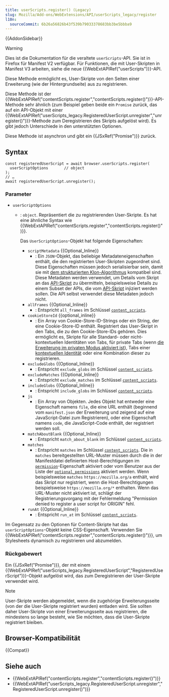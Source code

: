 ```yaml
---
title: userScripts.register() (Legacy)
slug: Mozilla/Add-ons/WebExtensions/API/userScripts_legacy/register
l10n:
  sourceCommit: 6b26a56826b43f539b79033378683bb3be5bbba9
---
```


{{AddonSidebar}}

> [!WARNING]
> Dies ist die Dokumentation für die veraltete `userScripts`-API. Sie ist in Firefox für Manifest V2 verfügbar. Für Funktionen, die mit User-Skripten in Manifest V3 arbeiten, siehe die neue {{WebExtAPIRef("userScripts")}}-API.

Diese Methode ermöglicht es, User-Skripte von den Seiten einer Erweiterung (wie der Hintergrundseite) aus zu registrieren.

Diese Methode ist der {{WebExtAPIRef("contentScripts.register","contentScripts.register()")}}-API-Methode sehr ähnlich (zum Beispiel geben beide ein `Promise` zurück, das auf ein API-Objekt mit einer {{WebExtAPIRef("userScripts_legacy.RegisteredUserScript.unregister","unregister()")}}-Methode zum Deregistrieren des Skripts aufgelöst wird). Es gibt jedoch Unterschiede in den unterstützten Optionen.

Diese Methode ist asynchron und gibt ein {{JSxRef("Promise")}} zurück.

## Syntax

```js-nolint
const registeredUserScript = await browser.userScripts.register(
  userScriptOptions       // object
);
// …
await registeredUserScript.unregister();
```

### Parameter

- `userScriptOptions`

  - : `object`. Repräsentiert die zu registrierenden User-Skripte. Es hat eine ähnliche Syntax wie {{WebExtAPIRef("contentScripts.register","contentScripts.register()")}}.

    Das `UserScriptOptions`-Objekt hat folgende Eigenschaften:

    - `scriptMetadata` {{Optional_Inline}}
      - : Ein `JSON`-Objekt, das beliebige Metadateneigenschaften enthält, die den registrierten User-Skripten zugeordnet sind. Diese Eigenschaften müssen jedoch serialisierbar sein, damit sie mit [dem strukturierten Klon-Algorithmus](/de/docs/Web/API/Web_Workers_API/Structured_clone_algorithm) kompatibel sind. Diese Metadaten werden verwendet, um Details vom Skript an das [API-Skript](/de/docs/Mozilla/Add-ons/WebExtensions/manifest.json/user_scripts) zu übermitteln, beispielsweise Details zu einem Subset der APIs, die vom [API-Skript](/de/docs/Mozilla/Add-ons/WebExtensions/manifest.json/user_scripts) injiziert werden sollen. Die API selbst verwendet diese Metadaten jedoch nicht.
    - `allFrames` {{Optional_Inline}}
      - : Entspricht `all_frames` im Schlüssel [`content_scripts`](/de/docs/Mozilla/Add-ons/WebExtensions/manifest.json/content_scripts).
    - `cookieStoreId` {{optional_inline}}
      - : Ein Array von Cookie-Store-ID-Strings oder ein String, der eine Cookie-Store-ID enthält. Registriert das User-Skript in den Tabs, die zu den Cookie-Store-IDs gehören. Dies ermöglicht es, Skripte für alle Standard- oder nicht-kontextuellen Identitäten von Tabs, für private Tabs (wenn [die Erweiterung im privaten Modus aktiviert ist](https://support.mozilla.org/en-US/kb/extensions-private-browsing)), Tabs einer [kontextuellen Identität](/de/docs/Mozilla/Add-ons/WebExtensions/Work_with_contextual_identities) oder eine Kombination dieser zu registrieren.
    - `excludeGlobs` {{Optional_Inline}}
      - : Entspricht `exclude_globs` im Schlüssel [`content_scripts`](/de/docs/Mozilla/Add-ons/WebExtensions/manifest.json/content_scripts).
    - `excludeMatches` {{Optional_Inline}}
      - : Entspricht `exclude_matches` im Schlüssel [`content_scripts`](/de/docs/Mozilla/Add-ons/WebExtensions/manifest.json/content_scripts).
    - `includeGlobs` {{Optional_Inline}}
      - : Entspricht `include_globs` im Schlüssel [`content_scripts`](/de/docs/Mozilla/Add-ons/WebExtensions/manifest.json/content_scripts).
    - `js`
      - : Ein Array von Objekten. Jedes Objekt hat entweder eine Eigenschaft namens `file`, die eine URL enthält (beginnend vom `manifest.json` der Erweiterung und zeigend auf eine JavaScript-Datei zum Registrieren), oder eine Eigenschaft namens `code`, die JavaScript-Code enthält, der registriert werden soll.
    - `matchAboutBlank` {{Optional_Inline}}
      - : Entspricht `match_about_blank` im Schlüssel [`content_scripts`](/de/docs/Mozilla/Add-ons/WebExtensions/manifest.json/content_scripts).
    - `matches`
      - : Entspricht `matches` im Schlüssel [`content_scripts`](/de/docs/Mozilla/Add-ons/WebExtensions/manifest.json/content_scripts).
        Die in `matches` bereitgestellten URL-Muster müssen durch die in der Manifestdatei definierten Host-Berechtigungen im [`permission`](/de/docs/Mozilla/Add-ons/WebExtensions/manifest.json/permissions)-Eigenschaft aktiviert oder vom Benutzer aus der Liste der [`optional_permissions`](/de/docs/Mozilla/Add-ons/WebExtensions/manifest.json/optional_permissions) aktiviert werden. Wenn beispielsweise `matches` `https://mozilla.org/a` enthält, wird das Skript nur registriert, wenn die Host-Berechtigungen beispielsweise `https://mozilla.org/*` enthalten. Wenn das URL-Muster nicht aktiviert ist, schlägt der Registrierungsvorgang mit der Fehlermeldung "Permission denied to register a user script for ORIGIN" fehl.
    - `runAt` {{Optional_Inline}}
      - : Entspricht `run_at` im Schlüssel [`content_scripts`](/de/docs/Mozilla/Add-ons/WebExtensions/manifest.json/content_scripts).

Im Gegensatz zu den Optionen für Content-Skripte hat das `userScriptOptions`-Objekt keine CSS-Eigenschaft. Verwenden Sie {{WebExtAPIRef("contentScripts.register","contentScripts.register()")}}, um Stylesheets dynamisch zu registrieren und abzumelden.

### Rückgabewert

Ein {{JSxRef("Promise")}}, der mit einem {{WebExtAPIRef("userScripts_legacy.RegisteredUserScript","RegisteredUserScript")}}-Objekt aufgelöst wird, das zum Deregistrieren der User-Skripte verwendet wird.

> [!NOTE]
> User-Skripte werden abgemeldet, wenn die zugehörige Erweiterungsseite (von der die User-Skripte registriert wurden) entladen wird. Sie sollten daher User-Skripte von einer Erweiterungsseite aus registrieren, die mindestens so lange besteht, wie Sie möchten, dass die User-Skripte registriert bleiben.

## Browser-Kompatibilität

{{Compat}}

## Siehe auch

- {{WebExtAPIRef("contentScripts.register","contentScripts.register()")}}
- {{WebExtAPIRef("userScripts_legacy.RegisteredUserScript.unregister","RegisteredUserScript.unregister()")}}
